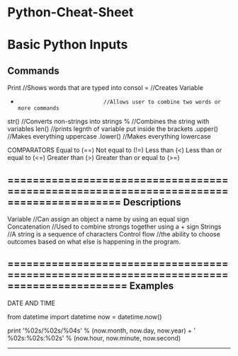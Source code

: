 # Python-Cheat-Sheet
Basic Python Inputs
=======================================================================================
Commands
---------------------------------------------------------------------------------------
Print                            //Shows words that are typed into consol
=                                //Creates Variable
+                                //Allows user to combine two words or more commands
str()                            //Converts non-strings into strings
%                                //Combines the string with variables
len()                            //prints legnth of variable put inside the brackets
.upper()                         //Makes everything uppercase
.lower()                         //Makes everything lowercase 

COMPARATORS
Equal to (==)
Not equal to (!=)
Less than (<)
Less than or equal to (<=)
Greater than (>)
Greater than or equal to (>=)



========================================================================================
Descriptions
----------------------------------------------------------------------------------------
Variable                         //Can assign an object a name by using an equal sign
Concatenation                    //Used to combine strongs together using a + sign
Strings                          //A string is a sequence of characters
Control flow                     //the ability to choose outcomes based on what else is happening in the program.

=========================================================================================
Examples
-----------------------------------------------------------------------------------------

DATE AND TIME

from datetime import datetime
now = datetime.now()

print '%02s/%02s/%04s' % (now.month, now.day, now.year) + ' %02s:%02s:%02s' % (now.hour, now.minute, now.second)

-------------------------------------------------------------------------------------------
